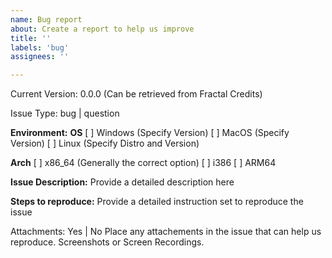 ```yaml
---
name: Bug report
about: Create a report to help us improve
title: ''
labels: 'bug'
assignees: ''

---
```

Current Version: 0.0.0  (Can be retrieved from Fractal Credits)

Issue Type: bug  | question

**Environment:**
**OS**
[ ] Windows (Specify Version)
[ ] MacOS (Specify Version)
[ ] Linux (Specify Distro and Version)

**Arch**
[ ] x86_64 (Generally the correct option)
[ ] i386
[ ] ARM64

**Issue Description:**
Provide a detailed description here

**Steps to reproduce:**
Provide a detailed instruction set to reproduce the issue

Attachments: Yes | No
Place any attachements in the issue that can help us reproduce. Screenshots or Screen Recordings. 
